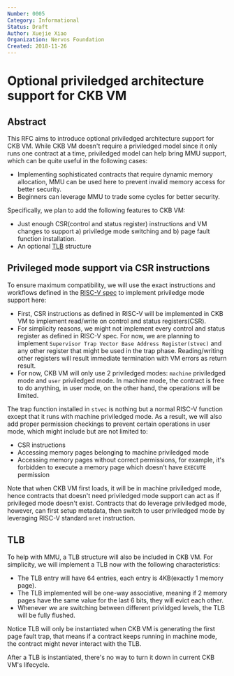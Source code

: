 ```yaml
---
Number: 0005
Category: Informational
Status: Draft
Author: Xuejie Xiao
Organization: Nervos Foundation
Created: 2018-11-26
---
```


# Optional priviledged architecture support for CKB VM

## Abstract

This RFC aims to introduce optional priviledged architecture support for CKB VM. While CKB VM doesn't require a priviledged model since it only runs one contract at a time, priviledged model can help bring MMU support, which can be quite useful in the following cases:

* Implementing sophisticated contracts that require dynamic memory allocation, MMU can be used here to prevent invalid memory access for better security.
* Beginners can leverage MMU to trade some cycles for better security.

Specifically, we plan to add the following features to CKB VM:

* Just enough CSR(control and status register) instructions and VM changes to support a) priviledge mode switching and b) page fault function installation.
* An optional [TLB](https://en.wikipedia.org/wiki/Translation_lookaside_buffer) structure

## Privileged mode support via CSR instructions

To ensure maximum compatibility, we will use the exact instructions and workflows defined in the [RISC-V spec](https://riscv.org/specifications/privileged-isa/) to implement priviledge mode support here:

* First, CSR instructions as defined in RISC-V will be implemented in CKB VM to implement read/write on control and status registers(CSR).
* For simplicity reasons, we might not implement every control and status register as defined in RISC-V spec. For now, we are planning to implement `Supervisor Trap Vector Base Address Register(stvec)` and any other register that might be used in the trap phase. Reading/writing other registers will result immediate termination with VM errors as return result.
* For now, CKB VM will only use 2 priviledged modes: `machine` priviledged mode and `user` priviledged mode. In machine mode, the contract is free to do anything, in user mode, on the other hand, the operations will be limited.

The trap function installed in `stvec` is nothing but a normal RISC-V function except that it runs with machine priviledged mode. As a result, we will also add proper permission checkings to prevent certain operations in user mode, which might include but are not limited to:

* CSR instructions
* Accessing memory pages belonging to machine priviledged mode
* Accessing memory pages without correct permissions, for example, it's forbidden to execute a memory page which doesn't have `EXECUTE` permission

Note that when CKB VM first loads, it will be in machine priviledged mode, hence contracts that doesn't need priviledged mode support can act as if privileged mode doesn't exist. Contracts that do leverage priviledged mode, however, can first setup metadata, then switch to user priviledged mode by leveraging RISC-V standard `mret` instruction.

## TLB

To help with MMU, a TLB structure will also be included in CKB VM. For simplicity, we will implement a TLB now with the following characteristics:

* The TLB entry will have 64 entries, each entry is 4KB(exactly 1 memory page).
* The TLB implemented will be one-way associative, meaning if 2 memory pages have the same value for the last 6 bits, they will evict each other.
* Whenever we are switching between different privildged levels, the TLB will be fully flushed.

Notice TLB will only be instantiated when CKB VM is generating the first page fault trap, that means if a contract keeps running in machine mode, the contract might never interact with the TLB.

After a TLB is instantiated, there's no way to turn it down in current CKB VM's lifecycle.
